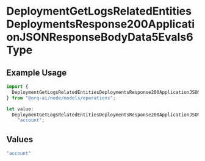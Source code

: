 # DeploymentGetLogsRelatedEntitiesDeploymentsResponse200ApplicationJSONResponseBodyData5Evals6Type

## Example Usage

```typescript
import {
  DeploymentGetLogsRelatedEntitiesDeploymentsResponse200ApplicationJSONResponseBodyData5Evals6Type,
} from "@orq-ai/node/models/operations";

let value:
  DeploymentGetLogsRelatedEntitiesDeploymentsResponse200ApplicationJSONResponseBodyData5Evals6Type =
    "account";
```

## Values

```typescript
"account"
```